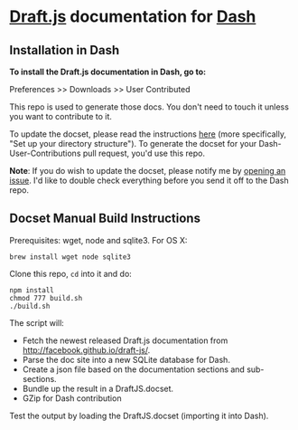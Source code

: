 # [Draft.js](http://facebook.github.io/draft-js/) documentation for [Dash](http://kapeli.com/dash)

## Installation in Dash

**To install the Draft.js documentation in Dash, go to:**

Preferences >> Downloads >> User Contributed

This repo is used to generate those docs. You don't need to touch it unless you want to contribute to it.

To update the docset, please read the instructions [here](https://github.com/Kapeli/Dash-User-Contributions#contribute-a-new-docset) (more specifically, "Set up your directory structure"). To generate the docset for your Dash-User-Contributions pull request, you'd use this repo.

**Note**: If you do wish to update the docset, please notify me by [opening an issue](https://github.com/epitaphmike/draft-js-dash/issues/new). I'd like to double check everything before you send it off to the Dash repo.

## Docset Manual Build Instructions

Prerequisites: wget, node and sqlite3. For OS X:

    brew install wget node sqlite3

Clone this repo, `cd` into it and do:

    npm install
    chmod 777 build.sh
    ./build.sh

The script will:

- Fetch the newest released Draft.js documentation from http://facebook.github.io/draft-js/.
- Parse the doc site into a new SQLite database for Dash.
- Create a json file based on the documentation sections and sub-sections.
- Bundle up the result in a DraftJS.docset.
- GZip for Dash contribution

Test the output by loading the DraftJS.docset (importing it into Dash).

